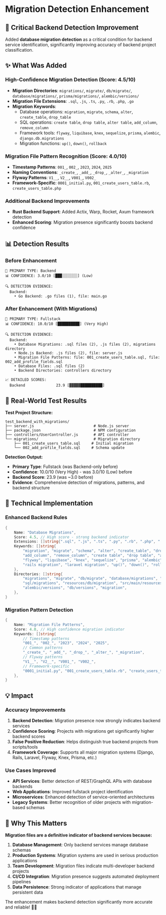 # Migration Detection Enhancement

## 🎯 Critical Backend Detection Improvement

Added **database migration detection** as a critical condition for backend service identification, significantly improving accuracy of backend project classification.

## ✨ What Was Added

### **High-Confidence Migration Detection (Score: 4.5/10)**
- **Migration Directories**: `migrations/`, `migrate/`, `db/migrate/`, `database/migrations/`, `prisma/migrations/`, `alembic/versions/`
- **Migration File Extensions**: `.sql`, `.js`, `.ts`, `.py`, `.rb`, `.php`, `.go`
- **Migration Keywords**: 
  - Database operations: `migration`, `migrate`, `schema`, `alter`, `create_table`, `drop_table`
  - SQL operations: `create table`, `drop table`, `alter table`, `add_column`, `remove_column`
  - Framework tools: `flyway`, `liquibase`, `knex`, `sequelize`, `prisma`, `alembic`, `django.db.migrations`
  - Migration functions: `up()`, `down()`, `rollback`

### **Migration File Pattern Recognition (Score: 4.0/10)**
- **Timestamp Patterns**: `001_`, `002_`, `2023`, `2024`, `2025`
- **Naming Conventions**: `_create_`, `_add_`, `_drop_`, `_alter_`, `_migration`
- **Flyway Patterns**: `V1__`, `V2__`, `V001_`, `V002_`
- **Framework-Specific**: `0001_initial.py`, `001_create_users_table.rb`, `create_users_table.php`

### **Additional Backend Improvements**
- **Rust Backend Support**: Added Actix, Warp, Rocket, Axum framework detection
- **Enhanced Scoring**: Migration presence significantly boosts backend confidence

## 📊 Detection Results

### **Before Enhancement**
```
🎯 PRIMARY TYPE: Backend
📊 CONFIDENCE: 3.0/10 [███░░░░░░░] (Low)

🔍 DETECTION EVIDENCE:
  Backend:
    • Go Backend: .go files (1), file: main.go
```

### **After Enhancement (With Migrations)**
```
🎯 PRIMARY TYPE: Fullstack
📊 CONFIDENCE: 10.0/10 [██████████] (Very High)

🔍 DETECTION EVIDENCE:
  Backend:
    • Database Migrations: .sql files (2), .js files (2), migrations directory
    • Node.js Backend: .js files (2), file: server.js  
    • Migration File Patterns: file: 001_create_users_table.sql, file: 002_add_profile_fields.sql
    • Database Files: .sql files (2)
    • Backend Directories: controllers directory

📈 DETAILED SCORES:
  Backend              23.9 [▓▓▓▓▓██████████]
```

## 🎪 Real-World Test Results

**Test Project Structure:**
```
test_backend_with_migrations/
├── server.js                           # Node.js server
├── package.json                        # NPM configuration  
├── controllers/UserController.js       # API controller
└── migrations/                         # Migration directory
    ├── 001_create_users_table.sql     # Initial migration
    └── 002_add_profile_fields.sql     # Schema update
```

**Detection Output:**
- **Primary Type**: Fullstack (was Backend-only before)
- **Confidence**: 10.0/10 (Very High) - was 3.0/10 (Low) before
- **Backend Score**: 23.9 (was ~3.0 before)
- **Evidence**: Comprehensive detection of migrations, patterns, and backend structure

## 🔧 Technical Implementation

### **Enhanced Backend Rules**
```go
{
    Name: "Database Migrations",
    Score: 4.5, // High score - strong backend indicator
    Extensions: []string{".sql", ".js", ".ts", ".py", ".rb", ".php", ".go"},
    Keywords: []string{
        "migration", "migrate", "schema", "alter", "create_table", "drop_table",
        "add_column", "remove_column", "create table", "drop table", "alter table",
        "flyway", "liquibase", "knex", "sequelize", "prisma", "alembic", "django.db.migrations",
        "rails migration", "laravel migration", "up()", "down()", "rollback",
    },
    Directories: []string{
        "migrations", "migrate", "db/migrate", "database/migrations", "prisma/migrations",
        "sql/migrations", "resources/db/migration", "src/main/resources/db/migration",
        "alembic/versions", "db/versions", "migration",
    },
}
```

### **Migration Pattern Detection**
```go
{
    Name: "Migration File Patterns",
    Score: 4.0, // High confidence migration indicator
    Keywords: []string{
        // Timestamp patterns
        "001_", "002_", "2023", "2024", "2025", 
        // Common patterns
        "_create_", "_add_", "_drop_", "_alter_", "_migration",
        // Flyway patterns
        "V1__", "V2__", "V001_", "V002_",
        // Framework-specific
        "0001_initial.py", "001_create_users_table.rb", "create_users_table.php",
    },
}
```

## 💡 Impact

### **Accuracy Improvements**
1. **Backend Detection**: Migration presence now strongly indicates backend services
2. **Confidence Scoring**: Projects with migrations get significantly higher backend scores
3. **False Positive Reduction**: Helps distinguish true backend projects from scripts/tools
4. **Framework Coverage**: Supports all major migration systems (Django, Rails, Laravel, Flyway, Knex, Prisma, etc.)

### **Use Cases Improved**
- **API Services**: Better detection of REST/GraphQL APIs with database backends
- **Web Applications**: Improved fullstack project identification
- **Microservices**: Enhanced detection of service-oriented architectures
- **Legacy Systems**: Better recognition of older projects with migration-based schemas

## 🚀 Why This Matters

**Migration files are a definitive indicator of backend services because:**
1. **Database Management**: Only backend services manage database schemas
2. **Production Systems**: Migration systems are used in serious production applications  
3. **Team Development**: Migration files indicate multi-developer backend projects
4. **CI/CD Integration**: Migration presence suggests automated deployment pipelines
5. **Data Persistence**: Strong indicator of applications that manage persistent data

The enhancement makes backend detection significantly more accurate and reliable! 🎯✨
